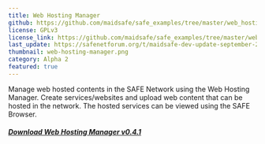 ```yaml
---
title: Web Hosting Manager
github: https://github.com/maidsafe/safe_examples/tree/master/web_hosting_manager
license: GPLv3
license_link: https://github.com/maidsafe/safe_examples/tree/master/web_hosting_manager#license
last_update: https://safenetforum.org/t/maidsafe-dev-update-september-28-2017/16919
thumbnail: web-hosting-manager.png
category: Alpha 2
featured: true
---
```


Manage web hosted contents in the SAFE Network using the Web Hosting Manager. Create services/websites and upload web content that can be hosted in the network. The hosted services can be viewed using the SAFE Browser.

##### [Download Web Hosting Manager v0.4.1](https://github.com/maidsafe/safe_examples/releases/tag/alpha-2)
